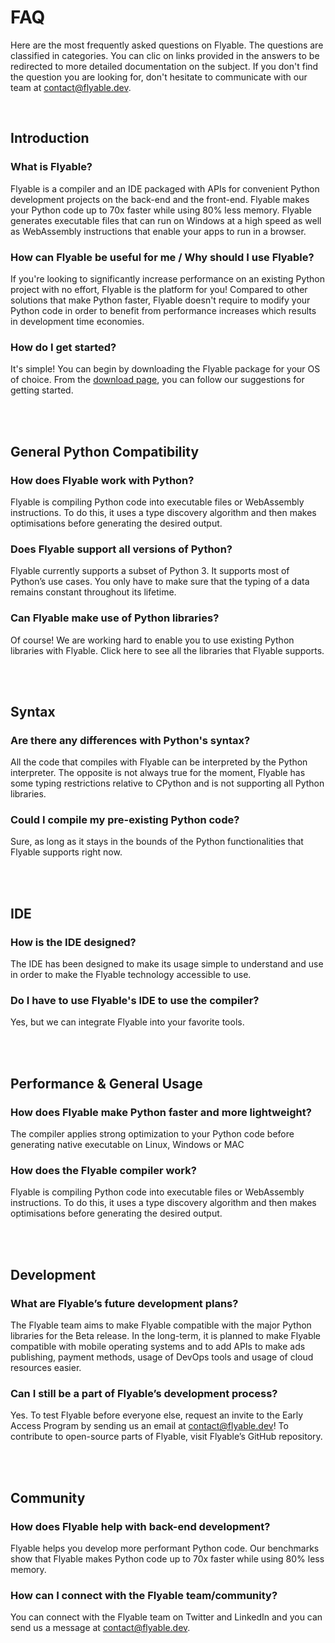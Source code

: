 # FAQ

Here are the most frequently asked questions on Flyable. The questions are classified in categories. You can clic on links provided in the answers to be redirected to more detailed documentation on the subject. If you don't find the question you are looking for, don't hesitate to communicate with our team at contact@flyable.dev.

<br />

## Introduction

### What is Flyable?

Flyable is a compiler and an IDE packaged with APIs for convenient Python development projects on the back-end and the front-end. Flyable makes your Python code up to 70x faster while using 80% less memory. Flyable generates executable files that can run on Windows at a high speed as well as WebAssembly instructions that enable your apps to run in a browser.

### How can Flyable be useful for me / Why should I use Flyable?

If you're looking to significantly increase performance on an existing Python project with no effort, Flyable is the platform for you! Compared to other solutions that make Python faster, Flyable doesn't require to modify your Python code in order to benefit from performance increases which results in development time economies.

### How do I get started?

It's simple! You can begin by downloading the Flyable package for your OS of choice. From the [download page](get-started.md#_1-install), you can follow our suggestions for getting started.

<br />
<br />

## General Python Compatibility

### How does Flyable work with Python?

Flyable is compiling Python code into executable files or WebAssembly instructions. To do this, it uses a type discovery algorithm and then makes optimisations before generating the desired output.

### Does Flyable support all versions of Python?

Flyable currently supports a subset of Python 3. It supports most of Python’s use cases. You only have to make sure that the typing of a data remains constant throughout its lifetime.

### Can Flyable make use of Python libraries?

Of course! We are working hard to enable you to use existing Python libraries with Flyable. Click here to see all the libraries that Flyable supports.

<br />
<br />

## Syntax

### Are there any differences with Python's syntax?

All the code that compiles with Flyable can be interpreted by the Python interpreter. The opposite is not always true for the moment, Flyable has some typing restrictions relative to CPython and is not supporting all Python libraries.

### Could I compile my pre-existing Python code?

Sure, as long as it stays in the bounds of the Python functionalities that Flyable supports right now.

<br />
<br />

## IDE

### How is the IDE designed?

The IDE has been designed to make its usage simple to understand and use in order to make the Flyable technology accessible to use.

### Do I have to use Flyable's IDE to use the compiler?

Yes, but we can integrate Flyable into your favorite tools.

<br />
<br />

## Performance & General Usage

### How does Flyable make Python faster and more lightweight?

The compiler applies strong optimization to your Python code before generating native executable on Linux, Windows or MAC

### How does the Flyable compiler work?

Flyable is compiling Python code into executable files or WebAssembly instructions. To do this, it uses a type discovery algorithm and then makes optimisations before generating the desired output.

<br />
<br />

## Development

### What are Flyable’s future development plans?

The Flyable team aims to make Flyable compatible with the major Python libraries for the Beta release. In the long-term, it is planned to make Flyable compatible with mobile operating systems and to add APIs to make ads publishing, payment methods, usage of DevOps tools and usage of cloud resources easier.

### Can I still be a part of Flyable’s development process?

Yes. To test Flyable before everyone else, request an invite to the Early Access Program by sending us an email at contact@flyable.dev! To contribute to open-source parts of Flyable, visit Flyable’s GitHub repository.

<br />
<br />

## Community

### How does Flyable help with back-end development?

Flyable helps you develop more performant Python code. Our benchmarks show that Flyable makes Python code up to 70x faster while using 80% less memory. 

### How can I connect with the Flyable team/community?

You can connect with the Flyable team on Twitter and LinkedIn and you can send us a message at contact@flyable.dev. 
